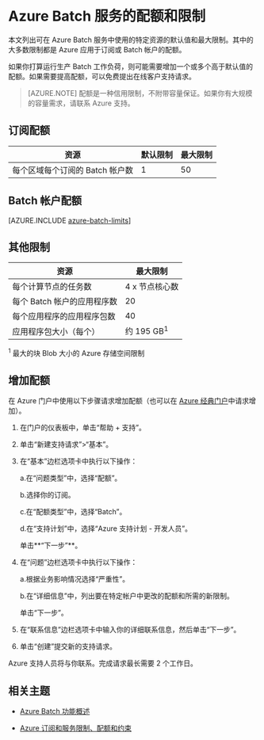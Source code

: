 <properties
	pageTitle="Batch 服务配额和限制 | Microsoft Azure"
	description="了解使用 Azure Batch 服务时的配额、限制和约束"
	services="batch"
	documentationCenter=""
	authors="dlepow"
	manager="timlt"
	editor=""/>

<tags
	ms.service="batch"
	ms.date="03/11/2016"
	wacn.date="05/09/2016"/>



# Azure Batch 服务的配额和限制

本文列出可在 Azure Batch 服务中使用的特定资源的默认值和最大限制。其中的大多数限制都是 Azure 应用于订阅或 Batch 帐户的配额。

如果你打算运行生产 Batch 工作负荷，则可能需要增加一个或多个高于默认值的配额。如果需要提高配额，可以免费提出在线客户支持请求。

>[AZURE.NOTE] 配额是一种信用限制，不附带容量保证。如果你有大规模的容量需求，请联系 Azure 支持。

## 订阅配额
资源|默认限制|最大限制
---|---|---
每个区域每个订阅的 Batch 帐户数|1|50

## Batch 帐户配额
[AZURE.INCLUDE [azure-batch-limits](../includes/azure-batch-limits.md)]

## 其他限制
资源|最大限制
---|---
每个计算节点的任务数 | 4 x 节点核心数
每个 Batch 帐户的应用程序数 | 20
每个应用程序的应用程序包数 | 40
应用程序包大小（每个） | 约 195 GB<sup>1</sup>

<sup>1</sup> 最大的块 Blob 大小的 Azure 存储空间限制

## 增加配额

在 Azure 门户中使用以下步骤请求增加配额（也可以在 [Azure 经典门户](https://manage.windowsazure.cn/)中请求增加）。

1. 在门户的仪表板中，单击“帮助 + 支持”。

2. 单击“新建支持请求”>“基本”。

3. 在“基本”边栏选项卡中执行以下操作：

	a.在“问题类型”中，选择“配额”。

	b.选择你的订阅。

	c.在“配额类型”中，选择“Batch”。

	d.在“支持计划”中，选择“Azure 支持计划 - 开发人员”。

	单击**“下一步”**。

4. 在“问题”边栏选项卡中执行以下操作：

	a.根据业务影响情况选择“严重性”。

	b.在“详细信息”中，列出要在特定帐户中更改的配额和所需的新限制。

	单击“下一步”。

5. 在“联系信息”边栏选项卡中输入你的详细联系信息，然后单击“下一步”。

6. 单击“创建”提交新的支持请求。

Azure 支持人员将与你联系。完成请求最长需要 2 个工作日。

## 相关主题

* [Azure Batch 功能概述](/documentation/articles/batch-api-basics)

* [Azure 订阅和服务限制、配额和约束](/documentation/articles/azure-subscription-service-limits)

[account_quotas]: ./media/batch-quota-limit/accountquota_portal.PNG

<!---HONumber=Mooncake_0405_2016-->